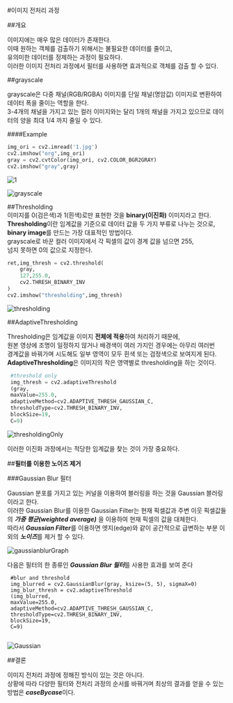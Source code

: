 #이미지 전처리 과정

##개요

이미지에는 매우 많은 데이터가 존재한다.   
이때 원하는 객체를 검출하기 위해서는 불필요한 데이터를 줄이고,   
유의미한 데이터를 정제하는 과정이 필요하다.   
이러한 이미지 전처리 과정에서 필터를 사용하면 효과적으로 객체를 검출 할 수 있다.   

##grayscale   

grayscale은 다중 채널(RGB/RGBA) 이미지를 단일 채널(명암값) 이미지로 변환하여 
데이터 폭을 줄이는 역할을 한다.   
3-4개의 채널을 가지고 있는 컬러 이미지와는 달리 1개의 채널을 가지고 있으므로 
데이터의 양을 최대 1/4 까지 줄일 수 있다.

####Example
```python
img_ori = cv2.imread('1.jpg')
cv2.imshow("org",img_ori)
gray = cv2.cvtColor(img_ori, cv2.COLOR_BGR2GRAY)
cv2.imshow("gray",gray)
```

![1](https://user-images.githubusercontent.com/43839951/78467561-eade2880-7748-11ea-9d2e-028ab843b9dd.jpg)

![grayscale](https://user-images.githubusercontent.com/43839951/78467574-03e6d980-7749-11ea-86cb-468bddf8def9.JPG)

##Thresholding   
이미지를 0(검은색)과 1(흰색)로만 표현한 것을 **binary(이진화)** 이미지라고 한다.   
**Thresholding**이란 임계값을 기준으로 데이터 값을 두 가지 부류로 나누는 것으로,    
**binary image**를 만드는 가장 대표적인 방법이다.   
grayscale로 바꾼 컬러 이미지에서 각 픽셀의 값이 경계 값을 넘으면 255,   
넘지 못하면 0의 값으로 지정한다.   

```python
ret,img_thresh = cv2.threshold(
    gray,
    127,255.0,
    cv2.THRESH_BINARY_INV
)
cv2.imshow("thresholding",img_thresh)
```
![thresholding](https://user-images.githubusercontent.com/43839951/78467590-2547c580-7749-11ea-9e3b-5989f33957c6.JPG)


##AdaptiveThresholding

Thresholding은 임계값을 이미지 **전체에 적용**하여 처리하기 때문에,   
원본 영상에 조명이 일정하지 않거나 배경색이 여러 가지인 경우에는 아무리 여러번    
경계값을 바꿔가며 시도해도 일부 영역이 모두 흰색 또는 검정색으로 보여지게 된다.   
**AdaptiveThresholding**은 이미지의 작은 영역별로 thresholding을 하는 것이다.   

```python
 #threshold only
 img_thresh = cv2.adaptiveThreshold
 (gray,
 maxValue=255.0,
 adaptiveMethod=cv2.ADAPTIVE_THRESH_GAUSSIAN_C,
 thresholdType=cv2.THRESH_BINARY_INV, 
 blockSize=19,
 C=9)
```
![thresholdingOnly](https://user-images.githubusercontent.com/43839951/78467594-2ed12d80-7749-11ea-909f-dcf9c6c977bc.JPG)


이러한 이진화 과정에서는 적당한 임계값을 찾는 것이 가장 중요하다.   

##**필터를 이용한 노이즈 제거**

###Gaussian Blur 필터   

Gaussian 분포를 가지고 있는 커널을 이용하여 블러링을 하는 것을 Gaussian 블러링이라고 한다.   
이러한 Gaussian Blur를 이용한 Gaussian Filter는 현재 픽셀값과 주변 이웃 픽셀값들의 ***가중 평균(weighted average)***
을 이용하여 현재 픽셀의 값을 대체한다.    
따라서 ***Gaussian Filter***를 이용하면 엣지(edge)와 같이 공간적으로 급변하는 부분 이외의 ***노이즈***를 제거 할 수 있다.   

![gaussianblurGraph](https://user-images.githubusercontent.com/43839951/78467745-ad7a9a80-774a-11ea-8d8d-4fa7da24b791.JPG)


다음은 필터의 한 종류인 ***Gaussian Blur 필터***를 사용한 효과를 보여 준다

```pytho
 #blur and threshold
 img_blurred = cv2.GaussianBlur(gray, ksize=(5, 5), sigmaX=0)
 img_blur_thresh = cv2.adaptiveThreshold
 (img_blurred,
 maxValue=255.0,
 adaptiveMethod=cv2.ADAPTIVE_THRESH_GAUSSIAN_C,
 thresholdType=cv2.THRESH_BINARY_INV,
 blockSize=19,
 C=9)


```


![Gaussian](https://user-images.githubusercontent.com/43839951/78467606-3bee1c80-7749-11ea-93bc-29a93b7327cb.JPG)


##결론

이미지 전처리 과정에 정해진 방식이 있는 것은 아니다.   
상황에 따라 다양한 필터와 전처리 과정의 순서를 바꿔거며 최상의 결과를 얻을 수 있는   
방법은 ***caseBycase***이다.
